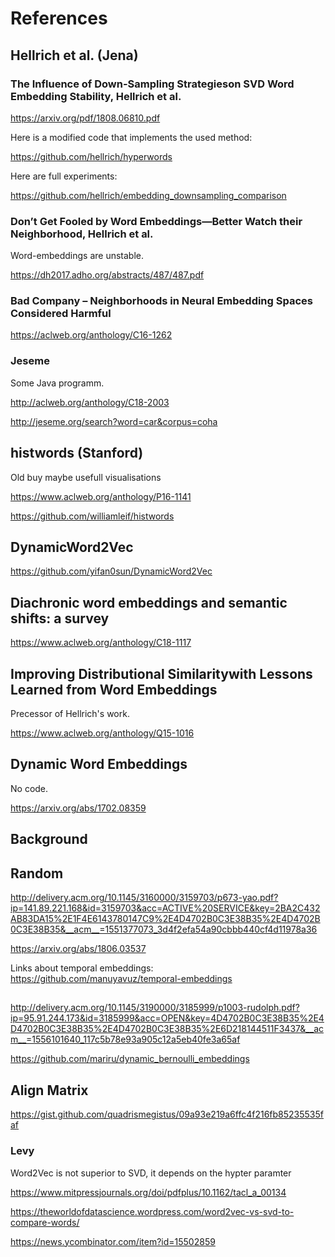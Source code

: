 # References

## Hellrich et al. (Jena)

### The Influence of Down-Sampling Strategieson SVD Word Embedding Stability, Hellrich et al.

https://arxiv.org/pdf/1808.06810.pdf

Here is a modified code that implements the used method:

https://github.com/hellrich/hyperwords

Here are full experiments:

https://github.com/hellrich/embedding_downsampling_comparison

### Don’t Get Fooled by Word Embeddings—Better Watch their Neighborhood, Hellrich et al.

Word-embeddings are unstable.

https://dh2017.adho.org/abstracts/487/487.pdf

### Bad Company – Neighborhoods in Neural Embedding Spaces Considered Harmful

https://aclweb.org/anthology/C16-1262

### Jeseme

Some Java programm.

http://aclweb.org/anthology/C18-2003

http://jeseme.org/search?word=car&corpus=coha

## histwords (Stanford)

Old buy maybe usefull visualisations

https://www.aclweb.org/anthology/P16-1141

https://github.com/williamleif/histwords

## DynamicWord2Vec

https://github.com/yifan0sun/DynamicWord2Vec

## Diachronic word embeddings and semantic shifts: a survey

https://www.aclweb.org/anthology/C18-1117

## Improving Distributional Similaritywith Lessons Learned from Word Embeddings

Precessor of Hellrich's work.

https://www.aclweb.org/anthology/Q15-1016

## Dynamic Word Embeddings

No code.

https://arxiv.org/abs/1702.08359

## Background

## Random

http://delivery.acm.org/10.1145/3160000/3159703/p673-yao.pdf?ip=141.89.221.168&id=3159703&acc=ACTIVE%20SERVICE&key=2BA2C432AB83DA15%2E1F4E6143780147C9%2E4D4702B0C3E38B35%2E4D4702B0C3E38B35&__acm__=1551377073_3d4f2efa54a90cbbb440cf4d11978a36

https://arxiv.org/abs/1806.03537

Links about temporal embeddings: https://github.com/manuyavuz/temporal-embeddings

##

http://delivery.acm.org/10.1145/3190000/3185999/p1003-rudolph.pdf?ip=95.91.244.173&id=3185999&acc=OPEN&key=4D4702B0C3E38B35%2E4D4702B0C3E38B35%2E4D4702B0C3E38B35%2E6D218144511F3437&__acm__=1556101640_117c5b78e93a905c12a5eb40fe3a65af

https://github.com/mariru/dynamic_bernoulli_embeddings

## Align Matrix

https://gist.github.com/quadrismegistus/09a93e219a6ffc4f216fb85235535faf

### Levy

Word2Vec is not superior to SVD, it depends on the hypter paramter

https://www.mitpressjournals.org/doi/pdfplus/10.1162/tacl_a_00134

https://theworldofdatascience.wordpress.com/word2vec-vs-svd-to-compare-words/

https://news.ycombinator.com/item?id=15502859
